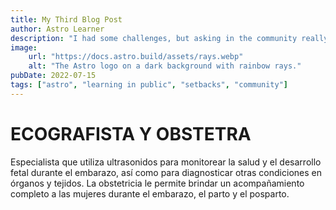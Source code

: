 ```yaml
---
title: My Third Blog Post
author: Astro Learner
description: "I had some challenges, but asking in the community really helped!"
image:
    url: "https://docs.astro.build/assets/rays.webp"
    alt: "The Astro logo on a dark background with rainbow rays."
pubDate: 2022-07-15
tags: ["astro", "learning in public", "setbacks", "community"]
---
```

# ECOGRAFISTA Y OBSTETRA

Especialista que utiliza ultrasonidos para monitorear la salud y el desarrollo fetal durante el embarazo, así como para diagnosticar otras condiciones en órganos y tejidos. La obstetricia le permite brindar un acompañamiento completo a las mujeres durante el embarazo, el parto y el posparto.